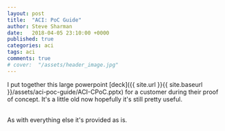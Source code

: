 ```yaml
---
layout: post
title:  "ACI: PoC Guide"
author: Steve Sharman
date:   2018-04-05 23:10:00 +0000
published: true
categories: aci
tags: aci
comments: true
# cover:  "/assets/header_image.jpg"
---
```

I put together this large powerpoint [deck]({{ site.url }}{{ site.baseurl }}/assets/aci-poc-guide/ACI-CPoC.pptx) for a customer during their proof of concept. It's a little old now hopefully it's still pretty useful.

<br>
As with everything else it's provided as is.
